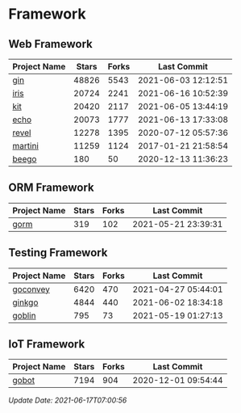# Framework

## Web Framework
| Project Name | Stars | Forks | Last Commit |
| ------------ | ----- | ----- | ----------- |
| [gin](https://github.com/gin-gonic/gin) | 48826 | 5543 | 2021-06-03 12:12:51 |
| [iris](https://github.com/kataras/iris) | 20724 | 2241 | 2021-06-16 10:52:39 |
| [kit](https://github.com/go-kit/kit) | 20420 | 2117 | 2021-06-05 13:44:19 |
| [echo](https://github.com/labstack/echo) | 20073 | 1777 | 2021-06-13 17:33:08 |
| [revel](https://github.com/revel/revel) | 12278 | 1395 | 2020-07-12 05:57:36 |
| [martini](https://github.com/go-martini/martini) | 11259 | 1124 | 2017-01-21 21:58:54 |
| [beego](https://github.com/astaxie/beego) | 180 | 50 | 2020-12-13 11:36:23 |

## ORM Framework
| Project Name | Stars | Forks | Last Commit |
| ------------ | ----- | ----- | ----------- |
| [gorm](https://github.com/jinzhu/gorm) | 319 | 102 | 2021-05-21 23:39:31 |

## Testing Framework
| Project Name | Stars | Forks | Last Commit |
| ------------ | ----- | ----- | ----------- |
| [goconvey](https://github.com/smartystreets/goconvey) | 6420 | 470 | 2021-04-27 05:44:01 |
| [ginkgo](https://github.com/onsi/ginkgo) | 4844 | 440 | 2021-06-02 18:34:18 |
| [goblin](https://github.com/franela/goblin) | 795 | 73 | 2021-05-19 01:27:13 |

## IoT Framework
| Project Name | Stars | Forks | Last Commit |
| ------------ | ----- | ----- | ----------- |
| [gobot](https://github.com/hybridgroup/gobot) | 7194 | 904 | 2020-12-01 09:54:44 |

*Update Date: 2021-06-17T07:00:56*